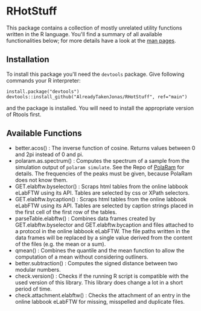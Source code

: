 # RHotStuff
This package contains a collection of mostly unrelated utility functions written in the R language. You'll find a summary of all available functionalities below; for more details have a look at the [man pages](./man).

## Installation
To install this package you'll need the `devtools` package. Give following commands your R interpreter:
```
install.package("devtools")
devtools::install_github("AlreadyTakenJonas/RHotStuff", ref="main")
```
and the package is installed. You will need to install the appropriate version of Rtools first.

## Available Functions

+ better.acos() : The inverse function of cosine. Returns values between 0 and 2pi instead of 0 and pi.
+ polaram.as.spectrum() : Computes the spectrum of a sample from the simulation output of `polaram simulate`. See the Repo of [PolaRam](https://github.com/AlreadyTakenJonas/PolaRam) for details. The frequencies of the peaks must be given, because PolaRam does not know them.
+ GET.elabftw.byselector() : Scraps html tables from the online labbook eLabFTW using its API. Tables are selected by css or XPath selectors.
+ GET.elabftw.bycaption() : Scraps html tables from the online labbook eLabFTW using its API. Tables are selected by caption strings placed in the first cell of the first row of the tables.
+ parseTable.elabftw() : Combines data frames created by GET.elabftw.byselector and GET.elabftw.bycaption and files attached to a protocol in the online labbook eLabFTW. The file paths written in the data frames will be replaced by a single value derived from the content of the files (e.g. the mean or a sum).
+ qmean() : Combines the quantile and the mean function to allow the computation of a mean without considering outliners.
+ better.subtraction() : Computes the signed distance between two modular numbers.
+ check.version() : Checks if the running R script is compatible with the used version of this library. This library does change a lot in a short period of time.
+ check.attachment.elabftw() : Checks the attachment of an entry in the online labbook eLabFTW for missing, misspelled and duplicate files.
